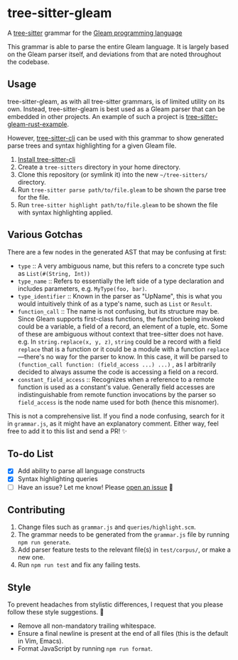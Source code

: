 tree-sitter-gleam
=================

A [tree-sitter] grammar for the [Gleam programming language]

[tree-sitter]: https://tree-sitter.github.io
[Gleam programming language]: https://gleam.run

This grammar is able to parse the entire Gleam language. It is largely based
on the Gleam parser itself, and deviations from that are noted throughout the
codebase.

Usage
-----

tree-sitter-gleam, as with all tree-sitter grammars, is of limited utility on
its own. Instead, tree-sitter-gleam is best used as a Gleam parser that can be
embedded in other projects. An example of such a project is
[tree-sitter-gleam-rust-example].

However, [tree-sitter-cli] can be used with this grammar to show generated parse
trees and syntax highlighting for a given Gleam file.

1. [Install tree-sitter-cli]
2. Create a `tree-sitters` directory in your home directory.
3. Clone this repository (or symlink it) into the new `~/tree-sitters/` directory.
4. Run `tree-sitter parse path/to/file.gleam` to be shown the parse tree for the
   file.
5. Run `tree-sitter highlight path/to/file.gleam` to be shown the file with
   syntax highlighting applied.

[tree-sitter-gleam-rust-example]: https://github.com/J3RN/tree-sitter-gleam-rust-example
[tree-sitter-cli]: https://github.com/tree-sitter/tree-sitter/blob/master/cli/README.md
[Install tree-sitter-cli]: https://github.com/tree-sitter/tree-sitter/blob/master/cli/README.md#installation

Various Gotchas
---------------

There are a few nodes in the generated AST that may be confusing at first:

- `type` :: A very ambiguous name, but this refers to a concrete type such as
  `List(#(String, Int))`
- `type_name` :: Refers to essentially the left side of a type declaration and
  includes parameters, e.g. `MyType(foo, bar)`.
- `type_identifier` :: Known in the parser as "UpName", this is what you would
  intuitively think of as a type's name, such as `List` or `Result`.
- `function_call` :: The name is not confusing, but its structure may be. Since
  Gleam supports first-class functions, the function being invoked could be a
  variable, a field of a record, an element of a tuple, etc. Some of these are
  ambiguous without context that tree-sitter does not have. e.g.
  In `string.replace(x, y, z)`, `string` could be a record with a field
  `replace` that is a function or it could be a module with a function `replace`
  —there's no way for the parser to know. In this case, it will be parsed to
  `(function_call function: (field_access ...) ...)` , as I arbitrarily decided
  to always assume the code is accessing a field on a record.
- `constant_field_access` :: Recognizes when a reference to a remote function is used as a constant's value. Generally field accesses are indistinguishable from remote function invocations by the parser so `field_access` is the node name used for both (hence this misnomer).

This is not a comprehensive list. If you find a node confusing, search for it
in `grammar.js`, as it might have an explanatory comment. Either way, feel free
to add it to this list and send a PR! ✨

To-do List
----------

- [x] Add ability to parse all language constructs
- [x] Syntax highlighting queries
- [ ] Have an issue? Let me know! Please [open an issue] 💁

[open an issue]: https://github.com/J3RN/tree-sitter-gleam/issues/new

Contributing
------------

1. Change files such as `grammar.js` and `queries/highlight.scm`.
2. The grammar needs to be generated from the `grammar.js` file by running `npm run generate`.
3. Add parser feature tests to the relevant file(s) in `test/corpus/`, or make a new one.
4. Run `npm run test` and fix any failing tests.

Style
-----

To prevent headaches from stylistic differences, I request that you please
follow these style suggestions. 🙏

- Remove all non-mandatory trailing whitespace.
- Ensure a final newline is present at the end of all files (this is the default
  in Vim, Emacs).
- Format JavaScript by running `npm run format`.
